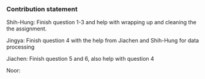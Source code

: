 ### Contribution statement

Shih-Hung: Finish question 1-3 and help with wrapping up and cleaning the the assignment.

Jingya: Finish question 4 with the help from Jiachen and Shih-Hung for data processing

Jiachen: Finish question 5 and 6, also help with question 4

Noor:

